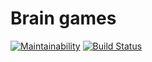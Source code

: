 # Brain games

[![Maintainability](https://api.codeclimate.com/v1/badges/d02f1e74374dab879c0f/maintainability)](https://codeclimate.com/github/k5md/project-lvl1-s376/maintainability)
[![Build Status](https://travis-ci.com/k5md/project-lvl1-s376.svg?branch=master)](https://travis-ci.com/k5md/project-lvl1-s376)
